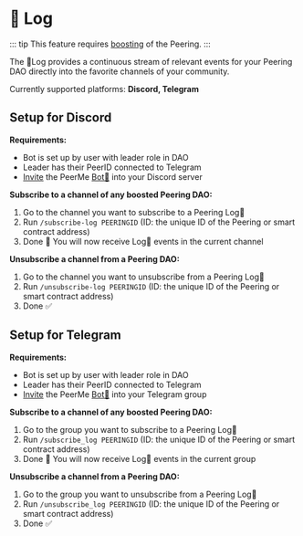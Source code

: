 # 📝 Log

::: tip
This feature requires [boosting](/daos/boosting.md) of the Peering.
:::

The 📝Log provides a continuous stream of relevant events for your Peering DAO directly into the favorite channels of your community.

Currently supported platforms: **Discord, Telegram**

## Setup for Discord

**Requirements:**

- Bot is set up by user with leader role in DAO
- Leader has their PeerID connected to Telegram
- [Invite](./bot.md#setup) the PeerMe [Bot🤖](./bot.md) into your Discord server

**Subscribe to a channel of any boosted Peering DAO:**

1. Go to the channel you want to subscribe to a Peering Log📝
2. Run `/subscribe-log PEERINGID` (ID: the unique ID of the Peering or smart contract address)
3. Done 🎉 You will now receive Log📝 events in the current channel

**Unsubscribe a channel from a Peering DAO:**

1. Go to the channel you want to unsubscribe from a Peering Log📝
2. Run `/unsubscribe-log PEERINGID` (ID: the unique ID of the Peering or smart contract address)
3. Done ✅

## Setup for Telegram

**Requirements:**

- Bot is set up by user with leader role in DAO
- Leader has their PeerID connected to Telegram
- [Invite](./bot.md#setup) the PeerMe [Bot🤖](./bot.md) into your Telegram group

**Subscribe to a channel of any boosted Peering DAO:**

1. Go to the group you want to subscribe to a Peering Log📝
2. Run `/subscribe_log PEERINGID` (ID: the unique ID of the Peering or smart contract address)
3. Done 🎉 You will now receive Log📝 events in the current group

**Unsubscribe a channel from a Peering DAO:**

1. Go to the group you want to unsubscribe from a Peering Log📝
2. Run `/unsubscribe_log PEERINGID` (ID: the unique ID of the Peering or smart contract address)
3. Done ✅
